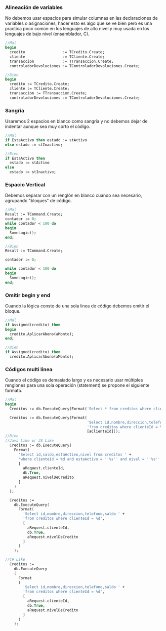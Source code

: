 ### Alineación de variables 

No debemos usar espacios para simular columnas en las declaraciones de variables o asignaciones, hacer esto es algo que se ve bien pero es una practica poco común en los lenguajes de alto nivel y muy usada en los lenguajes de bajo nivel (ensamblador, C).

```pascal
//Mal
begin
  credito                 := TCredito.Create;
  cliente                 := TCliente.Create; 
  transaccion             := TTransaccion.Create;
  controladorDevoluciones := TControladorDevoluciones.Create;

//Bien
begin
  credito := TCredito.Create;
  cliente := TCliente.Create;
  transaccion := TTransaccion.Create;
  controladorDevoluciones := TControladorDevoluciones.Create;
```

### Sangría 

Usaremos 2 espacios en blanco como sangría y no debemos dejar de indentar aunque sea muy corto el código.

```pascal
//Mal
if EstaActivo then estado := stActivo
else estado := stInactivo;

//Bien
if EstaActivo then
  estado := stActivo
else
  estado := stInactivo;
```

### Espacio Vertical

Debemos separar con un renglón en blanco cuando sea necesario, agrupando "bloques" de código.

```pascal
//Mal
Result := TCommand.Create;
contador := 0;
while contador < 100 do
begin
  SomeLogic();
end;

//Bien
Result := TCommand.Create;

contador := 0;

while contador < 100 do
begin
  SomeLogic();
end;
```

### Omitir begin y end 

Cuando la lógica conste de una sola linea de código debemos omitir el bloque.

```pascal
//Mal
if Assigned(credito) then
begin
  credito.AplicarAbono(aMonto);
end;

//Bien
if Assigned(credito) then
  credito.AplicarAbono(aMonto);
```

### Códigos multi linea 

Cuando el código es demasiado largo y es necesario usar múltiples renglones para una sola operación (statement) se propone el siguiente formato.

```pascal
//Mal
begin
  Creditos := db.ExecuteQuery(Format('Select * from creditos where clienteId = %d', [aClienteId]));

  Creditos := db.ExecuteQuery(Format(
                                     'Select id,nombre,direccion,telefono,saldo ' + 
                                     'from creditos where clienteId = %d',
                                     [aClienteId]));
//Bien
//Java Like or JS Like
  Creditos := db.ExecuteQuery(
    Format(
      'Select id,saldo,estaActivo,nivel from creditos ' + 
      'where clienteId = %d and estaActivo = ''%s'' and nivel = ''%s''',
      [
        aRequest.clienteId,
        db.True,
        aRequest.nivelDeCredito
      ]
    )
  );

  Creditos :=
    db.ExecuteQuery(
      Format( 
        'Select id,nombre,direccion,telefono,saldo ' + 
        'from creditos where clienteId = %d',
        [
          aRequest.clienteId,
          db.True,
          aRequest.nivelDeCredito
        ] 
      )   
    );

//C# Like
  Creditos :=
    db.ExecuteQuery
    (
      Format
      ( 
        'Select id,nombre,direccion,telefono,saldo ' + 
        'from creditos where clienteId = %d',
        [
          aRequest.clienteId,
          db.True,
          aRequest.nivelDeCredito
        ] 
      )   
    );
```